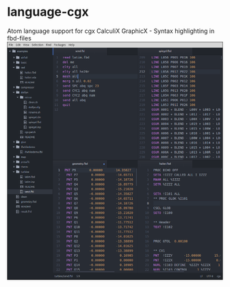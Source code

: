 # language-cgx
Atom language support for cgx CalculiX GraphicX - Syntax highlighting in fbd-files
![Lost Image?](https://raw.githubusercontent.com/fiziko/language-cgx/master/disc.fbd.png?raw=true "language-cgx")
